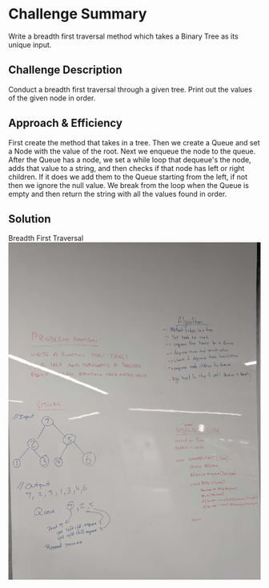 # Challenge Summary
Write a breadth first traversal method which takes a Binary Tree as its unique input. 
## Challenge Description
Conduct a breadth first traversal through a given tree. Print out the values of the given node in order.

## Approach & Efficiency
First create the method that takes in a tree. Then we create a Queue and set a Node with the value of the root.
Next we enqueue the node to the queue. After the Queue has a node, we set a while loop that dequeue's the node, adds that 
value to a string, and then checks if that node has left or right children. If it does we add them to the Queue starting 
from the left, if not then we ignore the null value. We break from the loop when the Queue is empty and then return the 
string with all the values found in order.

## Solution
Breadth First Traversal ![Whiteboard solution](https://github.com/c23-repo/data-structures-and-algorithms/blob/master/code401Challenges/assets/img/BreadthFirst.jpg)
